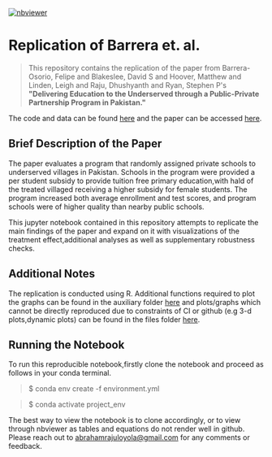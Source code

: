 
[![nbviewer](https://raw.githubusercontent.com/jupyter/design/master/logos/Badges/nbviewer_badge.svg)](https://nbviewer.jupyter.org/github/OpenSourceEconomics/ose-data-science-course-project-Abraham-newbie/blob/master/project.ipynb)

# Replication of Barrera et. al. 


>This repository contains the replication of the paper from Barrera-Osorio, Felipe and Blakeslee, David S and Hoover, Matthew and Linden, Leigh and Raju, Dhushyanth and Ryan, Stephen P's **"Delivering Education to the Underserved through a Public-Private Partnership Program in Pakistan."**

The code and data can be found [here](https://dataverse.harvard.edu/dataset.xhtml?persistentId=doi:10.7910/DVN/UWXULC) and the paper can be accessed [here](http://documents1.worldbank.org/curated/en/868011504015520701/pdf/WPS8177.pdf).

## Brief Description of the Paper

The paper evaluates a program that randomly assigned private schools to underserved villages in Pakistan. Schools in the program were provided a per student subsidy to provide tuition free primary education,with hald of the treated villaged receiving a higher subsidy for female students. The program increased both average enrollment and test scores, and program schools were of higher quality than nearby public schools.

This jupyter notebook contained in this repository attempts to replicate the main findings of the paper and expand on it with visualizations of the treatment effect,additional analyses as well as supplementary robustness checks.

## Additional Notes

The replication is conducted using R. Additional functions required to plot the graphs can be found in the auxiliary folder [here](https://github.com/OpenSourceEconomics/ose-data-science-course-project-Abraham-newbie/tree/master/auxiliary) and plots/graphs which cannot be directly reproduced due to constraints of CI or github (e.g 3-d plots,dynamic plots) can be found in the files folder [here](https://github.com/OpenSourceEconomics/ose-data-science-course-project-Abraham-newbie/tree/master/files).



## Running the Notebook

To run this reproducible notebook,firstly clone the notebook and proceed as follows in your conda terminal.

> $ conda env create -f environment.yml

> $ conda activate project_env

The best way to view the notebook is to clone accordingly, or to view through nbviewer as tables and equations do not render well in github.
Please reach out to abrahamrajuloyola@gmail.com for any comments or feedback.
